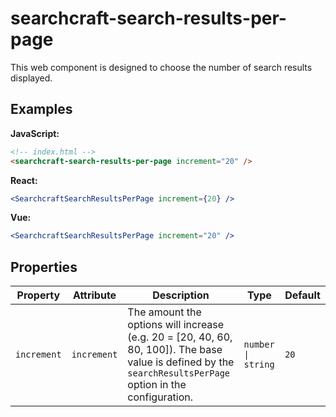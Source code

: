 # searchcraft-search-results-per-page

This web component is designed to choose the number of search results displayed.

## Examples

**JavaScript:**

```html
<!-- index.html -->
<searchcraft-search-results-per-page increment="20" />
```


**React:**

```jsx
<SearchcraftSearchResultsPerPage increment={20} />
```


**Vue:**

```jsx
<SearchcraftSearchResultsPerPage increment="20" />
```


## Properties

| Property | Attribute | Description | Type | Default |
| -------- | --------- | ----------- | ---- | ------- |
| `increment` | `increment` | The amount the options will increase (e.g. 20 = [20, 40, 60, 80, 100]). The base value is defined by the `searchResultsPerPage` option in the configuration. | `number \| string` | `20` |

